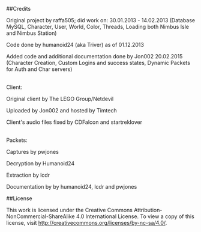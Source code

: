 ##Credits

Original project by raffa505; did work on: 30.01.2013 - 14.02.2013 (Database MySQL, Character, User, World, Color, Threads, Loading both Nimbus Isle and Nimbus Station)

Code done by humanoid24 (aka Triver) as of 01.12.2013

Added code and additional documentation done by Jon002 20.02.2015 (Character Creation, Custom Logins and success states, Dynamic Packets for Auth and Char servers)

<br>
Client:

Original client by The LEGO Group/Netdevil<br>

Uploaded by Jon002 and hosted by Timtech

Client's audio files fixed by CDFalcon and startreklover

<br>
Packets:

Captures by pwjones

Decryption by Humanoid24

Extraction by lcdr

Documentation by by humanoid24, lcdr and pwjones

##License

This work is licensed under the Creative Commons Attribution-NonCommercial-ShareAlike 4.0 International License. To view a copy of this license, visit http://creativecommons.org/licenses/by-nc-sa/4.0/.

